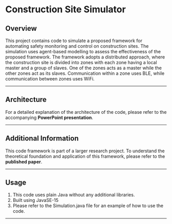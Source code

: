 # Construction Site Simulator

## Overview
This project contains code to simulate a proposed framework for automating safety monitoring and control on construction sites. The simulation uses agent-based modelling to assess the effectiveness of the proposed framework. The framework adopts a distributed approach, where the construction site is divided into zones with each zone having a local master and a group of slaves. One of the zones acts as a master while the other zones act as its slaves. Communication within a zone uses BLE, while communication between zones uses WiFi.

---

## Architecture
For a detailed explanation of the architecture of the code, please refer to the accompanying **PowerPoint presentation**.

---

## Additional Information
This code framework is part of a larger research project. To understand the theoretical foundation and application of this framework, please refer to the **published paper**. 

---

## Usage
1. This code uses plain Java without any additional libraries.
2. Built using JavaSE-15
3. Please refer to the Simulation.java file for an example of how to use the code.
---

